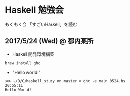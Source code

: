 Haskell 勉強会
=========

もくもく会
「すごいHaskell」を読む

## 2017/5/24 (Wed) @ 都内某所
 - Haskell 開発環境構築
```
brew install ghc
```

 - "Hello world!"
```
⋊> ~/D/G/haskell_study on master ⨯ ghc -e main 0524.hs                                                                                                                       20:55:11
Hello World!
```
